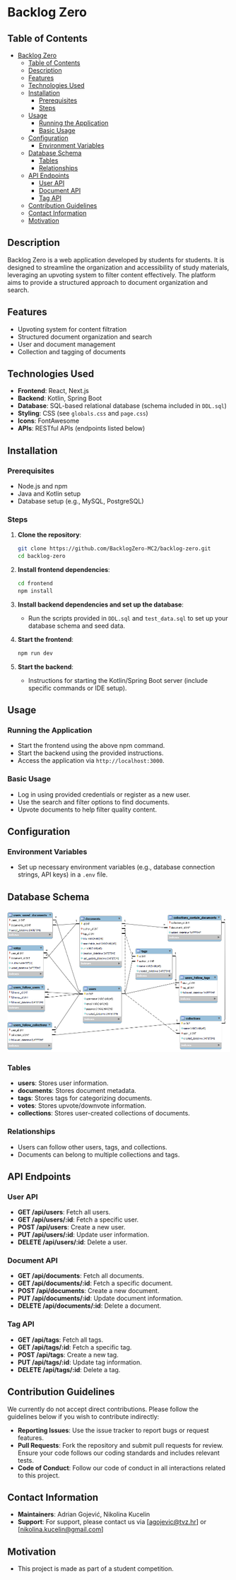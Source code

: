 # Backlog Zero

## Table of Contents
- [Backlog Zero](#backlog-zero)
  - [Table of Contents](#table-of-contents)
  - [Description](#description)
  - [Features](#features)
  - [Technologies Used](#technologies-used)
  - [Installation](#installation)
    - [Prerequisites](#prerequisites)
    - [Steps](#steps)
  - [Usage](#usage)
    - [Running the Application](#running-the-application)
    - [Basic Usage](#basic-usage)
  - [Configuration](#configuration)
    - [Environment Variables](#environment-variables)
  - [Database Schema](#database-schema)
    - [Tables](#tables)
    - [Relationships](#relationships)
  - [API Endpoints](#api-endpoints)
    - [User API](#user-api)
    - [Document API](#document-api)
    - [Tag API](#tag-api)
  - [Contribution Guidelines](#contribution-guidelines)
  - [Contact Information](#contact-information)
  - [Motivation](#motivation)

## Description
Backlog Zero is a web application developed by students for students. It is designed to streamline the organization and accessibility of study materials, leveraging an upvoting system to filter content effectively. The platform aims to provide a structured approach to document organization and search.

## Features
- Upvoting system for content filtration
- Structured document organization and search
- User and document management
- Collection and tagging of documents

## Technologies Used
- **Frontend**: React, Next.js
- **Backend**: Kotlin, Spring Boot
- **Database**: SQL-based relational database (schema included in `DDL.sql`)
- **Styling**: CSS (see `globals.css` and `page.css`)
- **Icons**: FontAwesome
- **APIs**: RESTful APIs (endpoints listed below)

## Installation
### Prerequisites
- Node.js and npm
- Java and Kotlin setup
- Database setup (e.g., MySQL, PostgreSQL)

### Steps
1. **Clone the repository**:
    ```sh
    git clone https://github.com/BacklogZero-MC2/backlog-zero.git
    cd backlog-zero
    ```

2. **Install frontend dependencies**:
    ```sh
    cd frontend
    npm install
    ```

3. **Install backend dependencies and set up the database**:
    - Run the scripts provided in `DDL.sql` and `test_data.sql` to set up your database schema and seed data.

4. **Start the frontend**:
    ```sh
    npm run dev
    ```

5. **Start the backend**:
    - Instructions for starting the Kotlin/Spring Boot server (include specific commands or IDE setup).

## Usage
### Running the Application
- Start the frontend using the above npm command.
- Start the backend using the provided instructions.
- Access the application via `http://localhost:3000`.

### Basic Usage
- Log in using provided credentials or register as a new user.
- Use the search and filter options to find documents.
- Upvote documents to help filter quality content.
  
## Configuration
### Environment Variables
- Set up necessary environment variables (e.g., database connection strings, API keys) in a `.env` file.

## Database Schema
![Database Schema](EER.png)

### Tables
- **users**: Stores user information.
- **documents**: Stores document metadata.
- **tags**: Stores tags for categorizing documents.
- **votes**: Stores upvote/downvote information.
- **collections**: Stores user-created collections of documents.

### Relationships
- Users can follow other users, tags, and collections.
- Documents can belong to multiple collections and tags.

## API Endpoints
### User API
- **GET /api/users**: Fetch all users.
- **GET /api/users/:id**: Fetch a specific user.
- **POST /api/users**: Create a new user.
- **PUT /api/users/:id**: Update user information.
- **DELETE /api/users/:id**: Delete a user.

### Document API
- **GET /api/documents**: Fetch all documents.
- **GET /api/documents/:id**: Fetch a specific document.
- **POST /api/documents**: Create a new document.
- **PUT /api/documents/:id**: Update document information.
- **DELETE /api/documents/:id**: Delete a document.

### Tag API
- **GET /api/tags**: Fetch all tags.
- **GET /api/tags/:id**: Fetch a specific tag.
- **POST /api/tags**: Create a new tag.
- **PUT /api/tags/:id**: Update tag information.
- **DELETE /api/tags/:id**: Delete a tag.

## Contribution Guidelines
We currently do not accept direct contributions. Please follow the guidelines below if you wish to contribute indirectly:
- **Reporting Issues**: Use the issue tracker to report bugs or request features.
- **Pull Requests**: Fork the repository and submit pull requests for review. Ensure your code follows our coding standards and includes relevant tests.
- **Code of Conduct**: Follow our code of conduct in all interactions related to this project.

## Contact Information
- **Maintainers**: Adrian Gojević, Nikolina Kucelin
- **Support**: For support, please contact us via [agojevic@tvz.hr] or [nikolina.kucelin@gmail.com]

## Motivation
- This project is made as part of a student competition.
